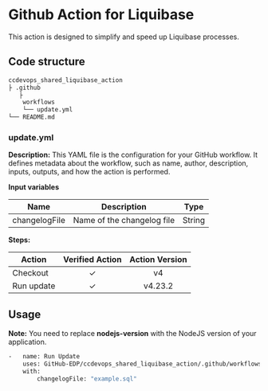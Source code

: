 # Github Action for Liquibase

This action is designed to simplify and speed up Liquibase processes.

## Code structure
```bash
ccdevops_shared_liquibase_action
├ .github 
   ├ 
    workflows
    └── update.yml            
└── README.md
```

### **update.yml**

**Description:** This YAML file is the configuration for your GitHub workflow. It defines metadata about the workflow, such as name, author, description, inputs, outputs, and how the action is performed.

**Input variables** 

Name                | Description                                               | Type
---                 | ---                                                       | ---
changelogFile       | Name of the changelog file                                | String


**Steps:** 

Action                  | Verified Action               | Action Version
---                     | :---:                         | :---:
Checkout                | &check;                       | v4
Run update              | &check;                       | v4.23.2


## Usage

**Note:** You need to replace **nodejs-version** with the NodeJS version of your application.
```bash
-   name: Run Update
    uses: GitHub-EDP/ccdevops_shared_liquibase_action/.github/workflows/update.yml@main
    with:
        changelogFile: "example.sql"
```